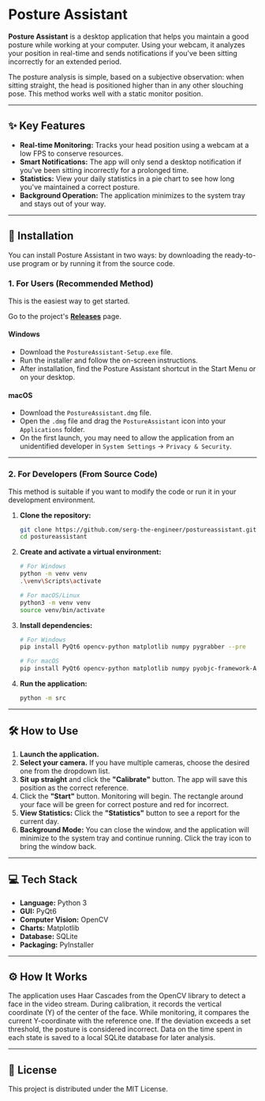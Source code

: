# Posture Assistant

**Posture Assistant** is a desktop application that helps you maintain a good posture while working at your computer. Using your webcam, it analyzes your position in real-time and sends notifications if you've been sitting incorrectly for an extended period.

The posture analysis is simple, based on a subjective observation: when sitting straight, the head is positioned higher than in any other slouching pose. This method works well with a static monitor position.

---

## ✨ Key Features

*   **Real-time Monitoring:** Tracks your head position using a webcam at a low FPS to conserve resources.
*   **Smart Notifications:** The app will only send a desktop notification if you've been sitting incorrectly for a prolonged time.
*   **Statistics:** View your daily statistics in a pie chart to see how long you've maintained a correct posture.
*   **Background Operation:** The application minimizes to the system tray and stays out of your way.

---

## 🚀 Installation

You can install Posture Assistant in two ways: by downloading the ready-to-use program or by running it from the source code.

### 1. For Users (Recommended Method)

This is the easiest way to get started.

Go to the project's **[Releases](https://github.com/serg-the-engineer/postureassistant/releases)** page.

#### **Windows**
*   Download the `PostureAssistant-Setup.exe` file.
*   Run the installer and follow the on-screen instructions.
*   After installation, find the Posture Assistant shortcut in the Start Menu or on your desktop.

#### **macOS**
*   Download the `PostureAssistant.dmg` file.
*   Open the `.dmg` file and drag the `PostureAssistant` icon into your `Applications` folder.
*   On the first launch, you may need to allow the application from an unidentified developer in `System Settings` -> `Privacy & Security`.

---

### 2. For Developers (From Source Code)

This method is suitable if you want to modify the code or run it in your development environment.

1.  **Clone the repository:**
    ```bash
    git clone https://github.com/serg-the-engineer/postureassistant.git
    cd postureassistant
    ```

2.  **Create and activate a virtual environment:**
    ```bash
    # For Windows
    python -m venv venv
    .\venv\Scripts\activate

    # For macOS/Linux
    python3 -m venv venv
    source venv/bin/activate
    ```

3.  **Install dependencies:**
    ```bash
    # For Windows
    pip install PyQt6 opencv-python matplotlib numpy pygrabber --pre

    # For macOS
    pip install PyQt6 opencv-python matplotlib numpy pyobjc-framework-AVFoundation
    ```

4.  **Run the application:**
    ```bash
    python -m src
    ```

---

## 🛠️ How to Use

1.  **Launch the application.**
2.  **Select your camera.** If you have multiple cameras, choose the desired one from the dropdown list.
3.  **Sit up straight** and click the **"Calibrate"** button. The app will save this position as the correct reference.
4.  Click the **"Start"** button. Monitoring will begin. The rectangle around your face will be green for correct posture and red for incorrect.
5.  **View Statistics:** Click the **"Statistics"** button to see a report for the current day.
6.  **Background Mode:** You can close the window, and the application will minimize to the system tray and continue running. Click the tray icon to bring the window back.

---

## 💻 Tech Stack

*   **Language:** Python 3
*   **GUI:** PyQt6
*   **Computer Vision:** OpenCV
*   **Charts:** Matplotlib
*   **Database:** SQLite
*   **Packaging:** PyInstaller

---

## ⚙️ How It Works

The application uses Haar Cascades from the OpenCV library to detect a face in the video stream. During calibration, it records the vertical coordinate (Y) of the center of the face. While monitoring, it compares the current Y-coordinate with the reference one. If the deviation exceeds a set threshold, the posture is considered incorrect. Data on the time spent in each state is saved to a local SQLite database for later analysis.

---

## 📄 License

This project is distributed under the MIT License.